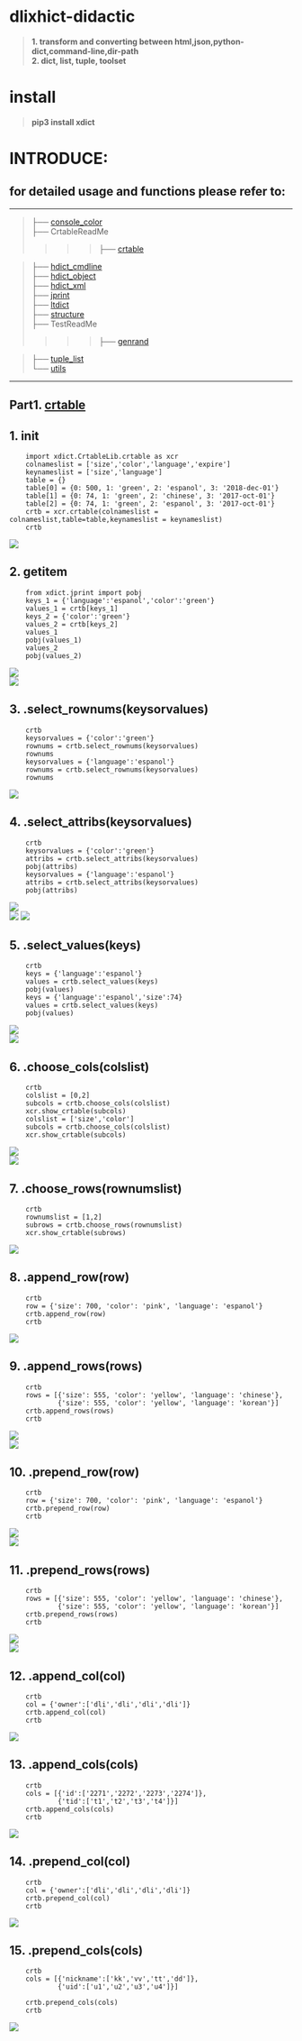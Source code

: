 # dlixhict-didactic
>__1. transform and converting between html,json,python-dict,command-line,dir-path__  
__2. dict, list, tuple, toolset__

# install
>__pip3 install xdict__

# INTRODUCE:

for detailed usage and functions please refer to:
-------------------------------------------------

----------------------------------------------------------
>├── [console_color](ReadMeDetailed/console_color.md)      
├── CrtableReadMe  
>>>>├── [crtable](ReadMeDetailed/CrtableReadMe/crtable.md)  

>├── [hdict_cmdline](ReadMeDetailed/hdict_cmdline.md)    
├── [hdict_object](ReadMeDetailed/hdict_object.md)   
├── [hdict_xml](ReadMeDetailed/hdict_xml.md)  
├── [jprint](ReadMeDetailed/jprint.md)  
├── [ltdict](ReadMeDetailed/ltdict.md)  
├── [structure](ReadMeDetailed/structure.md)  
├── TestReadMe  
>>>>├── [genrand](ReadMeDetailed/genrand.md)  

>├── [tuple_list](ReadMeDetailed/tuple_list.md)  
└── [utils](ReadMeDetailed/utils.md)

-------------------------------------------------------


## Part1. [crtable](ReadMeDetailed/CrtableReadMe/crtable.md)
__1. init__  
-----------
		import xdict.CrtableLib.crtable as xcr
		colnameslist = ['size','color','language','expire']
		keynameslist = ['size','language']
		table = {}
		table[0] = {0: 500, 1: 'green', 2: 'espanol', 3: '2018-dec-01'}
		table[1] = {0: 74, 1: 'green', 2: 'chinese', 3: '2017-oct-01'}
		table[2] = {0: 74, 1: 'green', 2: 'espanol', 3: '2017-oct-01'}
		crtb = xcr.crtable(colnameslist = colnameslist,table=table,keynameslist = keynameslist)
		crtb

![](ReadMeDetailed/CrtableReadMe/Images/crtable.crtable.__init__.png) 

__2. getitem__
--------------  
		from xdict.jprint import pobj
		keys_1 = {'language':'espanol','color':'green'}
		values_1 = crtb[keys_1]
		keys_2 = {'color':'green'}
		values_2 = crtb[keys_2]
		values_1
		pobj(values_1)
		values_2
		pobj(values_2)  

![](ReadMeDetailed/CrtableReadMe/Images/crtable.crtable.__getitem__.1.png)  
![](ReadMeDetailed/CrtableReadMe/Images/crtable.crtable.__getitem__.2.png)  

__3. .select_rownums(keysorvalues)__  
------------------------------------
		crtb
		keysorvalues = {'color':'green'}
		rownums = crtb.select_rownums(keysorvalues)
		rownums
		keysorvalues = {'language':'espanol'}
		rownums = crtb.select_rownums(keysorvalues)
		rownums  

![](ReadMeDetailed/CrtableReadMe/Images/crtable.crtable.select_rownums.png) 


__4. .select_attribs(keysorvalues)__
------------------------------------
		crtb
		keysorvalues = {'color':'green'}
		attribs = crtb.select_attribs(keysorvalues)
		pobj(attribs)
		keysorvalues = {'language':'espanol'}
		attribs = crtb.select_attribs(keysorvalues)
		pobj(attribs)  
		
![](ReadMeDetailed/CrtableReadMe/Images/crtable.crtable.select_attribs.1.png)  
![](ReadMeDetailed/CrtableReadMe/Images/crtable.crtable.select_attribs.2.png)
![](ReadMeDetailed/CrtableReadMe/Images/crtable.crtable.select_attribs.3.png)  


__5. .select_values(keys)__
---------------------------
		crtb
		keys = {'language':'espanol'}
		values = crtb.select_values(keys)
		pobj(values)
		keys = {'language':'espanol','size':74}
		values = crtb.select_values(keys)
		pobj(values)  
		
![](ReadMeDetailed/CrtableReadMe/Images/crtable.crtable.select_values.1.png)  
![](ReadMeDetailed/CrtableReadMe/Images/crtable.crtable.select_values.2.png)  


__6. .choose_cols(colslist)__
-----------------------------
		crtb
		colslist = [0,2]
		subcols = crtb.choose_cols(colslist)
		xcr.show_crtable(subcols)
		colslist = ['size','color']
		subcols = crtb.choose_cols(colslist)
		xcr.show_crtable(subcols)  

![](ReadMeDetailed/CrtableReadMe/Images/crtable.crtable.choose_cols.1.png)  
![](ReadMeDetailed/CrtableReadMe/Images/crtable.crtable.choose_cols.2.png)  


__7. .choose_rows(rownumslist)__
--------------------------------
		crtb
		rownumslist = [1,2]
		subrows = crtb.choose_rows(rownumslist)
		xcr.show_crtable(subrows)  
		
![](ReadMeDetailed/CrtableReadMe/Images/crtable.crtable.choose_rows.png) 


__8. .append_row(row)__
-----------------------
		crtb
		row = {'size': 700, 'color': 'pink', 'language': 'espanol'}
		crtb.append_row(row)
		crtb

![](ReadMeDetailed/CrtableReadMe/Images/crtable.crtable.append_row.png)


__9. .append_rows(rows)__
-------------------------
		crtb
		rows = [{'size': 555, 'color': 'yellow', 'language': 'chinese'},
		        {'size': 555, 'color': 'yellow', 'language': 'korean'}]
		crtb.append_rows(rows)
		crtb

![](ReadMeDetailed/CrtableReadMe/Images/crtable.crtable.append_rows.1.png)  
![](ReadMeDetailed/CrtableReadMe/Images/crtable.crtable.append_rows.2.png)



__10. .prepend_row(row)__
-------------------------
		crtb
		row = {'size': 700, 'color': 'pink', 'language': 'espanol'}
		crtb.prepend_row(row)
		crtb

![](ReadMeDetailed/CrtableReadMe/Images/crtable.crtable.prepend_row.1.png)  
![](ReadMeDetailed/CrtableReadMe/Images/crtable.crtable.prepend_row.2.png)


__11. .prepend_rows(rows)__
---------------------------
		crtb
		rows = [{'size': 555, 'color': 'yellow', 'language': 'chinese'},
		        {'size': 555, 'color': 'yellow', 'language': 'korean'}]
		crtb.prepend_rows(rows)
		crtb

![](ReadMeDetailed/CrtableReadMe/Images/crtable.crtable.prepend_rows.1.png)  
![](ReadMeDetailed/CrtableReadMe/Images/crtable.crtable.prepend_rows.2.png)


__12. .append_col(col)__
------------------------
		crtb
		col = {'owner':['dli','dli','dli','dli']}
		crtb.append_col(col)
		crtb

![](ReadMeDetailed/CrtableReadMe/Images/crtable.crtable.append_col.png)  



__13. .append_cols(cols)__
--------------------------
		crtb
		cols = [{'id':['2271','2272','2273','2274']},
        		{'tid':['t1','t2','t3','t4']}]
		crtb.append_cols(cols)
		crtb

![](ReadMeDetailed/CrtableReadMe/Images/crtable.crtable.append_cols.png)  

__14. .prepend_col(col)__
-------------------------
		crtb
		col = {'owner':['dli','dli','dli','dli']}
		crtb.prepend_col(col)
		crtb 
		
![](ReadMeDetailed/CrtableReadMe/Images/crtable.crtable.prepend_col.png)  


__15. .prepend_cols(cols)__
---------------------------
		crtb
		cols = [{'nickname':['kk','vv','tt','dd']},
		        {'uid':['u1','u2','u3','u4']}]

		crtb.prepend_cols(cols)
		crtb  
		
![](ReadMeDetailed/CrtableReadMe/Images/crtable.crtable.prepend_cols.png) 













		
